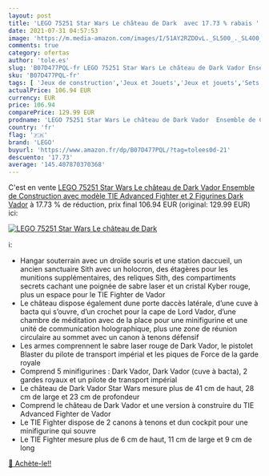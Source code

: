 ```yaml
---
layout: post
title: 'LEGO 75251 Star Wars Le château de Dark  avec 17.73 % rabais '
date: 2021-07-31 04:57:53
image: 'https://m.media-amazon.com/images/I/51AY2RZDOvL._SL500_._SL400_.jpg'
comments: true
category: ofertas
author: 'tole.es'
slug: 'B07D477PQL-fr LEGO 75251 Star Wars Le château de Dark Vador Ensemble de...'
sku: 'B07D477PQL-fr'
tags: [ 'Jeux de construction','Jeux et Jouets','Jeux et jouets','Sets de jeux de construction','lego', ]
actualPrice: 106.94 EUR
currency: EUR
price: 106.94
comparePrice: 129.99 EUR
prodname: 'LEGO 75251 Star Wars Le château de Dark Vador  Ensemble de Construction avec modèle TIE Advanced Fighter et 2 Figurines Dark Vador'
country: 'fr'
flag: '🇫🇷'
brand: 'LEGO'
buyurl: 'https://www.amazon.fr/dp/B07D477PQL/?tag=tolees0d-21'
descuento: '17.73'
average: '145.407870370368'
---
```


C'est en vente [LEGO 75251 Star Wars Le château de Dark Vador  Ensemble de Construction avec modèle TIE Advanced Fighter et 2 Figurines Dark Vador](https://www.amazon.fr/dp/B07D477PQL/?tag=tolees0d-21)  à  17.73 % de réduction, prix final  106.94 EUR (original: 129.99 EUR) ici:

[![LEGO 75251 Star Wars Le château de Dark ](https://m.media-amazon.com/images/I/51AY2RZDOvL._SL500_._SL400_.jpg)](https://www.amazon.fr/dp/B07D477PQL/?tag=tolees0d-21)

ℹ️:

- Hangar souterrain avec un droïde souris et une station daccueil, un ancien sanctuaire Sith avec un holocron, des étagères pour les munitions supplémentaires, des reliques Sith, des compartiments secrets cachant une poignée de sabre laser et un cristal Kyber rouge, plus un espace pour le TIE Fighter de Vador
- Le château dispose également dune porte daccès latérale, d’une cuve à bacta qui s’ouvre, d’un crochet pour la cape de Lord Vador, d’une chambre de méditation avec de la place pour une minifigurine et une unité de communication holographique, plus une zone de réunion circulaire au sommet avec un canon à tenons défensif
- Les armes comprennent le sabre laser rouge de Dark Vador, le pistolet Blaster du pilote de transport impérial et les piques de Force de la garde royale
- Comprend 5 minifigurines : Dark Vador, Dark Vador (cuve à bacta), 2 gardes royaux et un pilote de transport impérial
- Le château de Dark Vador Star Wars mesure plus de 41 cm de haut, 28 cm de large et 23 cm de profondeur
- Comprend le château de Dark Vador et une version à construire du TIE Advanced Fighter de Vador
- Le TIE Fighter dispose de 2 canons à tenons et dun cockpit pour une minifigurine qui souvre
- Le TIE Fighter mesure plus de 6 cm de haut, 11 cm de large et 9 cm de long

[🛒 Achète-le!!](https://www.amazon.fr/dp/B07D477PQL/?tag=tolees0d-21)
